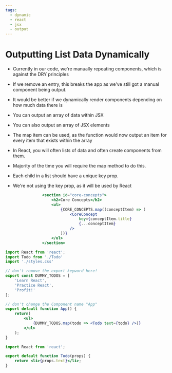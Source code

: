 ```yaml
---
tags:
  - dynamic
  - react
  - jsx
  - output
---
```

# Outputting List Data Dynamically
* Currently in our code, we're manually repeating components, which is against the DRY principles
* If we remove an entry, this breaks the app as we've still got a manual component being output.
* It would be better if we dynamically render components depending on how much data there is

* You can output an array of data within JSX
* You can also output an array of JSX elements
* The map item can be used, as the function would now output an item for every item that exists within the array

* In React, you will often lists of data and often create components from them.
* Majority of the time you will require the map method to do this.

* Each child in a list should have a unique key prop.
* We're not using the key prop, as it will be used by React

```jsx
				<section id="core-concepts">
					<h2>Core Concepts</h2>
					<ul>
						{CORE_CONCEPTS.map((conceptItem) => (
							<CoreConcept
								key={conceptItem.title}
								{...conceptItem}
							/>
						))}
					</ul>
				</section>
```

```jsx
import React from 'react';
import Todo from './Todo'
import './styles.css'

// don't remove the export keyword here!
export const DUMMY_TODOS = [
    'Learn React',
    'Practice React',
    'Profit!'
];

// don't change the Component name "App"
export default function App() {
    return(
        <ul>
            {DUMMY_TODOS.map(todo => <Todo text={todo} />)}
        </ul>
    );
}

```
```jsx
import React from 'react';

export default function Todo(props) {
    return <li>{props.text}</li>;
}
```
